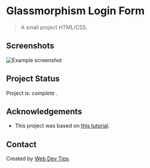 # Glassmorphism Login Form

> A small project HTML/CSS.


## Screenshots
![Example screenshot](https://github.com/IrinaSpasova/Small-projects-JavaScript/blob/main/Glassmorphism%20Login%20Form/image.png)


## Project Status
Project is:  _complete_ .


## Acknowledgements
- This project was based on [this tutorial](https://www.youtube.com/watch?v=rzmr_22wIvs).


## Contact
Created by [Web Dev Tips](https://www.webdevtips.ru/).
